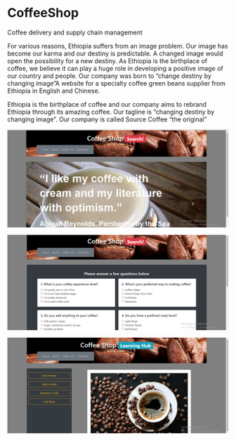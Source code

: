 # CoffeeShop

Coffee delivery and supply chain management

For various reasons, Ethiopia suffers from an image problem. Our image has become our karma and our destiny is predictable. A changed image would open the possibility for a new destiny. As Ethiopia is the birthplace of coffee, we believe it can play a huge role in developing a positive image of our country and people. Our company was born to ”change destiny by changing image”A website for a specialty coffee green beans supplier from Ethiopia in English and Chinese.

Ethiopia is the birthplace of coffee and our company aims to rebrand Ethiopia through its amazing coffee. Our tagline is “changing destiny by changing image”. Our company is called Source Coffee “the original”

![Alt text](51.PNG?raw=true "Start Page")

![Alt text](52.PNG?raw=true "Search")

![Alt text](53.PNG?raw=true "Commentary")
